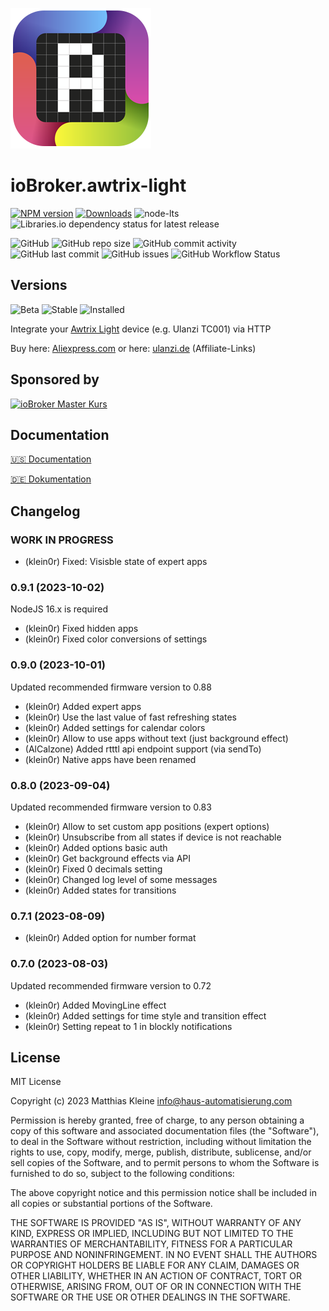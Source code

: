 ![Logo](admin/awtrix-light.png)

# ioBroker.awtrix-light

[![NPM version](https://img.shields.io/npm/v/iobroker.awtrix-light?style=flat-square)](https://www.npmjs.com/package/iobroker.awtrix-light)
[![Downloads](https://img.shields.io/npm/dm/iobroker.awtrix-light?label=npm%20downloads&style=flat-square)](https://www.npmjs.com/package/iobroker.awtrix-light)
![node-lts](https://img.shields.io/node/v-lts/iobroker.awtrix-light?style=flat-square)
![Libraries.io dependency status for latest release](https://img.shields.io/librariesio/release/npm/iobroker.awtrix-light?label=npm%20dependencies&style=flat-square)

![GitHub](https://img.shields.io/github/license/klein0r/iobroker.awtrix-light?style=flat-square)
![GitHub repo size](https://img.shields.io/github/repo-size/klein0r/iobroker.awtrix-light?logo=github&style=flat-square)
![GitHub commit activity](https://img.shields.io/github/commit-activity/m/klein0r/iobroker.awtrix-light?logo=github&style=flat-square)
![GitHub last commit](https://img.shields.io/github/last-commit/klein0r/iobroker.awtrix-light?logo=github&style=flat-square)
![GitHub issues](https://img.shields.io/github/issues/klein0r/iobroker.awtrix-light?logo=github&style=flat-square)
![GitHub Workflow Status](https://img.shields.io/github/actions/workflow/status/klein0r/iobroker.awtrix-light/test-and-release.yml?branch=master&logo=github&style=flat-square)

## Versions

![Beta](https://img.shields.io/npm/v/iobroker.awtrix-light.svg?color=red&label=beta)
![Stable](http://iobroker.live/badges/awtrix-light-stable.svg)
![Installed](http://iobroker.live/badges/awtrix-light-installed.svg)

Integrate your [Awtrix Light](https://github.com/Blueforcer/awtrix-light) device (e.g. Ulanzi TC001) via HTTP

Buy here: [Aliexpress.com](https://haus-auto.com/p/ali/UlanziTC001) or here: [ulanzi.de](https://haus-auto.com/p/ula/UlanziTC001) (Affiliate-Links)

## Sponsored by

[![ioBroker Master Kurs](https://haus-automatisierung.com/images/ads/ioBroker-Kurs.png)](https://haus-automatisierung.com/iobroker-kurs/?refid=iobroker-awtrix-light)

## Documentation

[🇺🇸 Documentation](./docs/en/README.md)

[🇩🇪 Dokumentation](./docs/de/README.md)

## Changelog
<!--
    Placeholder for the next version (at the beginning of the line):
    ### **WORK IN PROGRESS**
-->
### **WORK IN PROGRESS**

* (klein0r) Fixed: Visisble state of expert apps

### 0.9.1 (2023-10-02)

NodeJS 16.x is required

* (klein0r) Fixed hidden apps
* (klein0r) Fixed color conversions of settings

### 0.9.0 (2023-10-01)

Updated recommended firmware version to 0.88

* (klein0r) Added expert apps
* (klein0r) Use the last value of fast refreshing states
* (klein0r) Added settings for calendar colors
* (klein0r) Allow to use apps without text (just background effect)
* (AlCalzone) Added rtttl api endpoint support (via sendTo)
* (klein0r) Native apps have been renamed

### 0.8.0 (2023-09-04)

Updated recommended firmware version to 0.83

* (klein0r) Allow to set custom app positions (expert options)
* (klein0r) Unsubscribe from all states if device is not reachable
* (klein0r) Added options basic auth
* (klein0r) Get background effects via API
* (klein0r) Fixed 0 decimals setting
* (klein0r) Changed log level of some messages
* (klein0r) Added states for transitions

### 0.7.1 (2023-08-09)

* (klein0r) Added option for number format

### 0.7.0 (2023-08-03)

Updated recommended firmware version to 0.72

* (klein0r) Added MovingLine effect
* (klein0r) Added settings for time style and transition effect
* (klein0r) Setting repeat to 1 in blockly notifications

## License
MIT License

Copyright (c) 2023 Matthias Kleine <info@haus-automatisierung.com>

Permission is hereby granted, free of charge, to any person obtaining a copy
of this software and associated documentation files (the "Software"), to deal
in the Software without restriction, including without limitation the rights
to use, copy, modify, merge, publish, distribute, sublicense, and/or sell
copies of the Software, and to permit persons to whom the Software is
furnished to do so, subject to the following conditions:

The above copyright notice and this permission notice shall be included in all
copies or substantial portions of the Software.

THE SOFTWARE IS PROVIDED "AS IS", WITHOUT WARRANTY OF ANY KIND, EXPRESS OR
IMPLIED, INCLUDING BUT NOT LIMITED TO THE WARRANTIES OF MERCHANTABILITY,
FITNESS FOR A PARTICULAR PURPOSE AND NONINFRINGEMENT. IN NO EVENT SHALL THE
AUTHORS OR COPYRIGHT HOLDERS BE LIABLE FOR ANY CLAIM, DAMAGES OR OTHER
LIABILITY, WHETHER IN AN ACTION OF CONTRACT, TORT OR OTHERWISE, ARISING FROM,
OUT OF OR IN CONNECTION WITH THE SOFTWARE OR THE USE OR OTHER DEALINGS IN THE
SOFTWARE.

